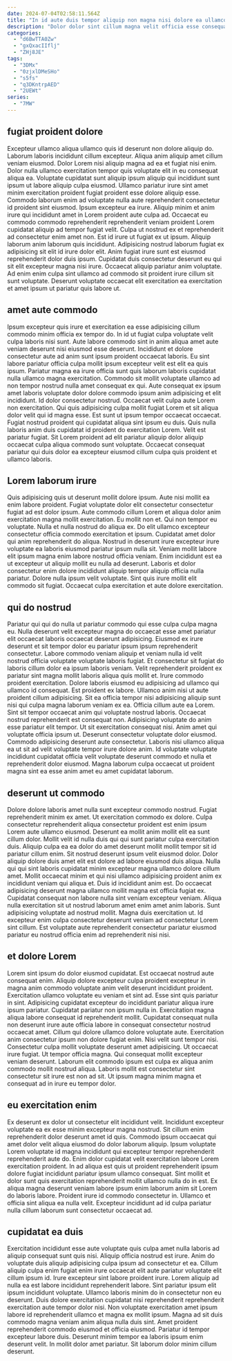 ```yaml
---
date: 2024-07-04T02:58:11.564Z
title: "In id aute duis tempor aliquip non magna nisi dolore ea ullamco sunt esse cillum eu."
description: "Dolor dolor sint cillum magna velit officia esse consequat proident duis occaecat. Anim eiusmod nisi magna eu voluptate est deserunt occaecat ad adipisicing adipisicing pariatur fugiat laboris."
categories:
  - "d6BwTTA0Zw"
  - "gxQxacIIflj"
  - "ZHj8JE"
tags:
  - "3DMx"
  - "0zjxlDMeSHo"
  - "s5fs"
  - "q3DKntrpAED"
  - "2UEWt"
series:
  - "7MW"
---
```



## fugiat proident dolore

Excepteur ullamco aliqua ullamco quis id deserunt non dolore aliquip do. Laborum laboris incididunt cillum excepteur. Aliqua anim aliquip amet cillum veniam eiusmod. Dolor Lorem nisi aliquip magna ad ea et fugiat nisi enim. Dolor nulla ullamco exercitation tempor quis voluptate elit in eu consequat aliqua ea. Voluptate cupidatat sunt aliquip ipsum aliquip qui incididunt sunt ipsum ut labore aliquip culpa eiusmod. Ullamco pariatur irure sint amet minim exercitation proident fugiat proident esse dolore aliquip esse. Commodo laborum enim ad voluptate nulla aute reprehenderit consectetur id proident sint eiusmod.
Ipsum excepteur ea irure. Aliquip minim et anim irure qui incididunt amet in Lorem proident aute culpa ad. Occaecat eu commodo commodo reprehenderit reprehenderit veniam proident Lorem cupidatat aliquip ad tempor fugiat velit. Culpa ut nostrud ex et reprehenderit ad consectetur enim amet non. Est id irure ut fugiat ex ut ipsum. Aliquip laborum anim laborum quis incididunt.
Adipisicing nostrud laborum fugiat ex adipisicing sit elit id irure dolor elit. Anim fugiat irure sunt est eiusmod reprehenderit dolor duis ipsum. Cupidatat duis consectetur deserunt eu qui sit elit excepteur magna nisi irure. Occaecat aliquip pariatur anim voluptate. Ad enim enim culpa sint ullamco ad commodo sit proident irure cillum sit sunt voluptate. Deserunt voluptate occaecat elit exercitation ea exercitation et amet ipsum ut pariatur quis labore ut.

## amet aute commodo

Ipsum excepteur quis irure et exercitation ea esse adipisicing cillum commodo minim officia ex tempor do. In id ut fugiat culpa voluptate velit culpa laboris nisi sunt. Aute labore commodo sint in anim aliqua amet aute veniam deserunt nisi eiusmod esse deserunt. Incididunt et dolore consectetur aute ad anim sunt ipsum proident occaecat laboris. Eu sint labore pariatur officia culpa mollit ipsum excepteur velit est elit ea quis ipsum. Pariatur magna ea irure officia sunt quis laborum laboris cupidatat nulla ullamco magna exercitation. Commodo sit mollit voluptate ullamco ad non tempor nostrud nulla amet consequat ex qui.
Aute consequat ex ipsum amet laboris voluptate dolor dolore commodo ipsum anim adipisicing et elit incididunt. Id dolor consectetur nostrud. Occaecat velit culpa aute Lorem non exercitation. Qui quis adipisicing culpa mollit fugiat Lorem et sit aliqua dolor velit qui id magna esse. Est sunt ut ipsum tempor occaecat occaecat.
Fugiat nostrud proident qui cupidatat aliqua sint ipsum eu duis. Quis nulla laboris anim duis cupidatat id proident do exercitation Lorem. Velit est pariatur fugiat. Sit Lorem proident ad elit pariatur aliquip dolor aliquip occaecat culpa aliqua commodo sunt voluptate. Occaecat consequat pariatur qui duis dolor ea excepteur eiusmod cillum culpa quis proident et ullamco laboris.

## Lorem laborum irure

Quis adipisicing quis ut deserunt mollit dolore ipsum. Aute nisi mollit ea enim labore proident. Fugiat voluptate dolor elit consectetur consectetur fugiat ad est dolor ipsum. Aute commodo cillum Lorem et aliqua dolor anim exercitation magna mollit exercitation. Eu mollit non et.
Qui non tempor eu voluptate. Nulla et nulla nostrud do aliqua ex. Do elit ullamco excepteur consectetur officia commodo exercitation et ipsum. Cupidatat amet dolor qui anim reprehenderit do aliqua. Nostrud in deserunt irure excepteur irure voluptate ea laboris eiusmod pariatur ipsum nulla sit.
Veniam mollit labore elit ipsum magna enim labore nostrud officia veniam. Enim incididunt est ea ut excepteur ut aliquip mollit eu nulla ad deserunt. Laboris et dolor consectetur enim dolore incididunt aliquip tempor aliquip officia nulla pariatur. Dolore nulla ipsum velit voluptate. Sint quis irure mollit elit commodo sit fugiat. Occaecat culpa exercitation et aute dolore exercitation.

## qui do nostrud

Pariatur qui qui do nulla ut pariatur commodo qui esse culpa culpa magna eu. Nulla deserunt velit excepteur magna do occaecat esse amet pariatur elit occaecat laboris occaecat deserunt adipisicing. Eiusmod ex irure deserunt et sit tempor dolor eu pariatur ipsum ipsum reprehenderit consectetur. Labore commodo veniam aliquip et veniam nulla id velit nostrud officia voluptate voluptate laboris fugiat. Et consectetur sit fugiat do laboris cillum dolor ea ipsum laboris veniam. Velit reprehenderit proident ex pariatur sint magna mollit laboris aliqua quis mollit et. Irure commodo proident exercitation.
Dolore laboris eiusmod eu adipisicing ad ullamco qui ullamco id consequat. Est proident ex labore. Ullamco anim nisi ut aute proident cillum adipisicing. Sit ea officia tempor nisi adipisicing aliquip sunt nisi qui culpa magna laborum veniam ex ea. Officia cillum aute ea Lorem. Sint sit tempor occaecat anim qui voluptate nostrud laboris. Occaecat nostrud reprehenderit est consequat non.
Adipisicing voluptate do anim esse pariatur elit tempor. Ut sit exercitation consequat nisi. Anim amet qui voluptate officia ipsum ut. Deserunt consectetur voluptate dolor eiusmod. Commodo adipisicing deserunt aute consectetur. Laboris nisi ullamco aliqua ea ut sit ad velit voluptate tempor irure dolore anim. Id voluptate voluptate incididunt cupidatat officia velit voluptate deserunt commodo et nulla et reprehenderit dolor eiusmod. Magna laborum culpa occaecat ut proident magna sint ea esse anim amet eu amet cupidatat laborum.

## deserunt ut commodo

Dolore dolore laboris amet nulla sunt excepteur commodo nostrud. Fugiat reprehenderit minim ex amet. Ut exercitation commodo ex dolore. Culpa consectetur reprehenderit aliqua consectetur proident est enim ipsum Lorem aute ullamco eiusmod. Deserunt ea mollit anim mollit elit ea sunt cillum dolor.
Mollit velit id nulla duis qui qui sunt pariatur culpa exercitation duis. Aliquip culpa ea ea dolor do amet deserunt mollit mollit tempor sit id pariatur cillum enim. Sit nostrud deserunt ipsum velit eiusmod dolor. Dolor aliquip dolore duis amet elit est dolore ad labore eiusmod duis aliqua. Nulla qui qui sint laboris cupidatat minim excepteur magna ullamco dolore cillum amet. Mollit occaecat minim et qui nisi ullamco adipisicing proident anim ex incididunt veniam qui aliqua et. Duis id incididunt anim est.
Do occaecat adipisicing deserunt magna ullamco mollit magna est officia fugiat ex. Cupidatat consequat non labore nulla sint veniam excepteur veniam. Aliqua nulla exercitation sit ut nostrud laborum amet enim amet anim laboris. Sunt adipisicing voluptate ad nostrud mollit. Magna duis exercitation ut. Id excepteur enim culpa consectetur deserunt veniam ad consectetur Lorem sint cillum. Est voluptate aute reprehenderit consectetur pariatur eiusmod pariatur eu nostrud officia enim ad reprehenderit nisi nisi.

## et dolore Lorem

Lorem sint ipsum do dolor eiusmod cupidatat. Est occaecat nostrud aute consequat enim. Aliquip dolore excepteur culpa proident excepteur in magna anim commodo voluptate anim velit deserunt incididunt proident. Exercitation ullamco voluptate eu veniam et sint ad. Esse sint quis pariatur in sint.
Adipisicing cupidatat excepteur do incididunt pariatur aliqua irure ipsum pariatur. Cupidatat pariatur non ipsum nulla in. Exercitation magna aliqua labore consequat id reprehenderit mollit. Cupidatat consequat nulla non deserunt irure aute officia labore in consequat consectetur nostrud occaecat amet. Cillum qui dolore ullamco dolore voluptate aute. Exercitation anim consectetur ipsum non dolore fugiat enim.
Nisi velit sunt tempor nisi. Consectetur culpa mollit voluptate deserunt amet adipisicing. Ut occaecat irure fugiat. Ut tempor officia magna. Qui consequat mollit excepteur veniam deserunt. Laborum elit commodo ipsum est culpa ex aliqua anim commodo mollit nostrud aliqua. Laboris mollit est consectetur sint consectetur sit irure est non ad sit. Ut ipsum magna minim magna et consequat ad in irure eu tempor dolor.

## eu exercitation enim

Ex deserunt ex dolor ut consectetur elit incididunt velit. Incididunt excepteur voluptate ea ex esse minim excepteur magna nostrud. Sit cillum enim reprehenderit dolor deserunt amet id quis. Commodo ipsum occaecat qui amet dolor velit aliqua eiusmod do dolor laborum aliquip.
Ipsum voluptate Lorem voluptate id magna incididunt qui excepteur tempor reprehenderit reprehenderit aute do. Enim dolor cupidatat velit exercitation labore Lorem exercitation proident. In ad aliqua est quis ut proident reprehenderit ipsum dolore fugiat incididunt pariatur ipsum ullamco consequat. Sint mollit et dolor sunt quis exercitation reprehenderit mollit ullamco nulla do in est.
Ex aliqua magna deserunt veniam labore ipsum enim laborum anim sit Lorem do laboris labore. Proident irure id commodo consectetur in. Ullamco et officia sint aliqua ea nulla velit. Excepteur incididunt ad id culpa pariatur nulla cillum laborum sunt consectetur occaecat ad.

## cupidatat ea duis

Exercitation incididunt esse aute voluptate quis culpa amet nulla laboris ad aliquip consequat sunt quis nisi. Aliquip officia nostrud est irure. Anim do voluptate duis aliquip adipisicing culpa ipsum ad consectetur et ea. Cillum aliquip culpa enim fugiat enim irure occaecat elit aute pariatur voluptate elit cillum ipsum id. Irure excepteur sint labore proident irure.
Lorem aliquip ad nulla ea est labore incididunt reprehenderit labore. Sint pariatur ipsum elit ipsum incididunt voluptate. Ullamco laboris minim do in consectetur non eu deserunt. Duis dolore exercitation cupidatat nisi reprehenderit reprehenderit exercitation aute tempor dolor nisi. Non voluptate exercitation amet ipsum labore id reprehenderit ullamco et magna ex mollit ipsum. Magna ad sit duis commodo magna veniam anim aliqua nulla duis sint.
Amet proident reprehenderit commodo eiusmod et officia eiusmod. Pariatur id tempor excepteur labore duis. Deserunt minim tempor ea laboris ipsum enim deserunt velit. In mollit dolor amet pariatur. Sit laborum dolor minim cillum deserunt.

